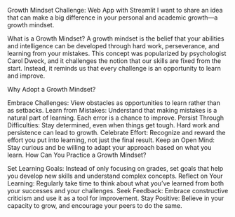 Growth Mindset Challenge: Web App with Streamlit
I want to share an idea that can make a big difference in your personal and academic growth—a growth mindset.

What is a Growth Mindset?
A growth mindset is the belief that your abilities and intelligence can be developed through hard work, perseverance, and learning from your mistakes. This concept was popularized by psychologist Carol Dweck, and it challenges the notion that our skills are fixed from the start. Instead, it reminds us that every challenge is an opportunity to learn and improve.

Why Adopt a Growth Mindset?

Embrace Challenges: View obstacles as opportunities to learn rather than as setbacks.
Learn from Mistakes: Understand that making mistakes is a natural part of learning. Each error is a chance to improve.
Persist Through Difficulties: Stay determined, even when things get tough. Hard work and persistence can lead to growth.
Celebrate Effort: Recognize and reward the effort you put into learning, not just the final result.
Keep an Open Mind: Stay curious and be willing to adapt your approach based on what you learn.
How Can You Practice a Growth Mindset?

Set Learning Goals: Instead of only focusing on grades, set goals that help you develop new skills and understand complex concepts.
Reflect on Your Learning: Regularly take time to think about what you’ve learned from both your successes and your challenges.
Seek Feedback: Embrace constructive criticism and use it as a tool for improvement.
Stay Positive: Believe in your capacity to grow, and encourage your peers to do the same.
